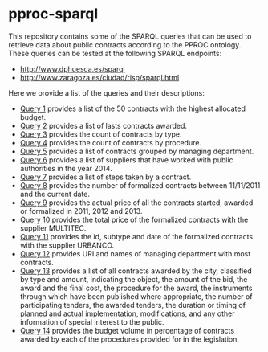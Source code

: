 pproc-sparql
============

This repository contains some of the SPARQL queries that can be used to retrieve data about public contracts according to the PPROC ontology. These queries can be tested at the following SPARQL endpoints:
- http://www.dphuesca.es/sparql
- http://www.zaragoza.es/ciudad/risp/sparql.html

Here we provide a list of the queries and their descriptions:

- [Query 1](query_01.txt) provides a list of the 50 contracts with the highest allocated budget.
- [Query 2](query_02.txt) provides a list of lasts contracts awarded.
- [Query 3](query_03.txt) provides the count of contracts by type.
- [Query 4](query_04.txt) provides the count of contracts by procedure.
- [Query 5](query_05.txt) provides a list of contracts grouped by managing department.
- [Query 6](query_06.txt) provides a list of suppliers that have worked with public authorities in the year 2014.
- [Query 7](query_07.txt) provides a list of steps taken by a contract.
- [Query 8](query_08.txt) provides the number of formalized contracts between 11/11/2011 and the current date.
- [Query 9](query_09.txt) provides the actual price of all the contracts started, awarded or formalized in 2011, 2012 and 2013.
- [Query 10](query_10.txt) provides the total price of the formalized contracts with the supplier MULTITEC.
- [Query 11](query_11.txt) provides the id, subtype and date of the formalized contracts with the supplier URBANCO.
- [Query 12](query_12.txt) provides URI and names of managing department with most contracts.
- [Query 13](query_13.txt) provides a list of all contracts awarded by the city, classified by type and amount, indicating the object, the amount of the bid, the award and the final cost, the procedure for the award, the instruments through which have been published where appropriate, the number of participating tenders, the awarded tenders, the duration or timing of planned and actual implementation, modifications, and any other information of special interest to the public.
- [Query 14](query_14.txt) provides the budget volume in percentage of contracts awarded by each of the procedures provided for in the legislation.
